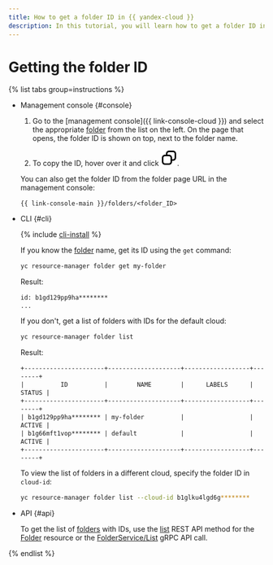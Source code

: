 ```yaml
---
title: How to get a folder ID in {{ yandex-cloud }}
description: In this tutorial, you will learn how to get a folder ID in {{ yandex-cloud }}.
---
```


# Getting the folder ID

{% list tabs group=instructions %}

- Management console {#console}

  1. Go to the [management console]({{ link-console-cloud }}) and select the appropriate [folder](../../concepts/resources-hierarchy.md#folder) from the list on the left. On the page that opens, the folder ID is shown on top, next to the folder name.
  
  1. To copy the ID, hover over it and click ![image](../../../_assets/console-icons/copy.svg).
  
  You can also get the folder ID from the folder page URL in the management console:
  
  ```text
  {{ link-console-main }}/folders/<folder_ID>
  ```

- CLI {#cli}

  {% include [cli-install](../../../_includes/cli-install.md) %}

  If you know the [folder](../../concepts/resources-hierarchy.md#folder) name, get its ID using the `get` command:

  ```bash
  yc resource-manager folder get my-folder
  ```

  Result:

  ```text
  id: b1gd129pp9ha********
  ...
  ```

  If you don't, get a list of folders with IDs for the default cloud:

  ```bash
  yc resource-manager folder list
  ```

  Result:

  ```text
  +----------------------+--------------------+------------------+--------+
  |          ID          |        NAME        |      LABELS      | STATUS |
  +----------------------+--------------------+------------------+--------+
  | b1gd129pp9ha******** | my-folder          |                  | ACTIVE |
  | b1g66mft1vop******** | default            |                  | ACTIVE |
  +----------------------+--------------------+------------------+--------+
  ```

  To view the list of folders in a different cloud, specify the folder ID in `cloud-id`:

  ```bash
  yc resource-manager folder list --cloud-id b1glku4lgd6g********
  ```

- API {#api}

  To get the list of [folders](../../concepts/resources-hierarchy.md#folder) with IDs, use the [list](../../api-ref/Folder/list.md) REST API method for the [Folder](../../api-ref/Folder/index.md) resource or the [FolderService/List](../../api-ref/grpc/Folder/list.md) gRPC API call.

{% endlist %}
